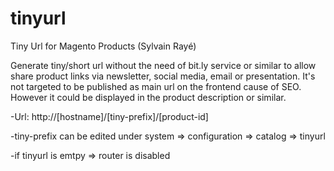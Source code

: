 tinyurl
=======
 Tiny Url for Magento Products (Sylvain Rayé)

Generate tiny/short url without the need of bit.ly service or similar to allow share product links via newsletter, social media, email or presentation. It's not targeted to be published as main url on the frontend cause of SEO. However it could be displayed in the product description or similar.

-Url: http://[hostname]/[tiny-prefix]/[product-id]

-tiny-prefix can be edited under system => configuration => catalog => tinyurl

-if tinyurl is emtpy => router is disabled
